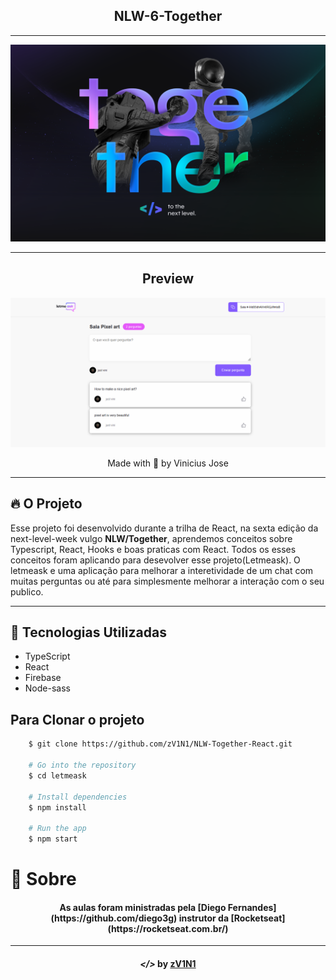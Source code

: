 

<div align="center">
    <h2>NLW-6-Together</h2>
</div>

---

<div>
    <img src=".github/assets/next-level-week.png" alt="NLW-6">
</div>

---

<div align="center">

## Preview

</div>
<div>
    <img src=".github/assets/letmeask.png" alt="NLW-6">
</div>

<p align="center" target="_blank">
    Made with 💜 by Vinicius Jose
</p>

---

## 🔥 O Projeto

Esse projeto foi desenvolvido durante a trilha de React, na sexta edição da next-level-week vulgo **NLW/Together**, aprendemos conceitos sobre Typescript, React, Hooks e boas praticas com React. Todos os esses conceitos foram aplicando para desevolver esse projeto(Letmeask).
O letmeask e uma aplicação para melhorar a interetividade de um chat com muitas perguntas ou até para simplesmente melhorar a interação com o seu publico.

---

## 🚀 Tecnologias Utilizadas

- TypeScript
- React
- Firebase
- Node-sass

## Para Clonar o projeto

```bash
    $ git clone https://github.com/zV1N1/NLW-Together-React.git

    # Go into the repository
    $ cd letmeask

    # Install dependencies
    $ npm install

    # Run the app
    $ npm start
```

# 📝 Sobre

<h4 align="center"> As aulas foram ministradas pela [Diego Fernandes](https://github.com/diego3g) instrutor da [Rocketseat](https://rocketseat.com.br/)</h4>

---

<h4 align="center"> <em>&lt;/&gt;</em> by <a href="https://github.com/zV1N1" target="_blank">zV1N1</a> </h4>